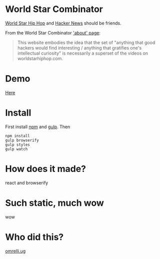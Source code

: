 # World Star Combinator
[World Star Hip Hop](http://www.worldstarhiphop.com/videos/) and [Hacker News](https://news.ycombinator.com) should be friends.

From the World Star Combinator ['about' page](http://worldstarcombinator.com/):
> This website embodies the idea that the set of "anything that good hackers would find interesting / anything that gratifies one's intellectual curiosity" is necessarily a superset of the videos on worldstarhiphop.com.

# Demo
[Here](http://worldstarcombinator.com/)

# Install

First install [npm](http://npmjs.org) and [gulp](http://gulpjs.com/). Then

```
npm install
gulp browserify
gulp styles
gulp watch
```

# How does it made?
react and browserify

# Such static, much wow
wow

# Who did this?
[omrelli.ug](http://omrelli.ug)
